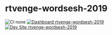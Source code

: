 # rtvenge-wordsesh-2019

![CI none](https://img.shields.io/badge/ci-none-orange.svg)
[![Dashboard rtvenge-wordsesh-2019](https://img.shields.io/badge/dashboard-rtvenge_wordsesh_2019-yellow.svg)](https://dashboard.pantheon.io/sites/73253bc9-06c6-43e8-9a78-a4d841f1ced0#dev/code)
[![Dev Site rtvenge-wordsesh-2019](https://img.shields.io/badge/site-rtvenge_wordsesh_2019-blue.svg)](http://dev-rtvenge-wordsesh-2019.pantheonsite.io/)